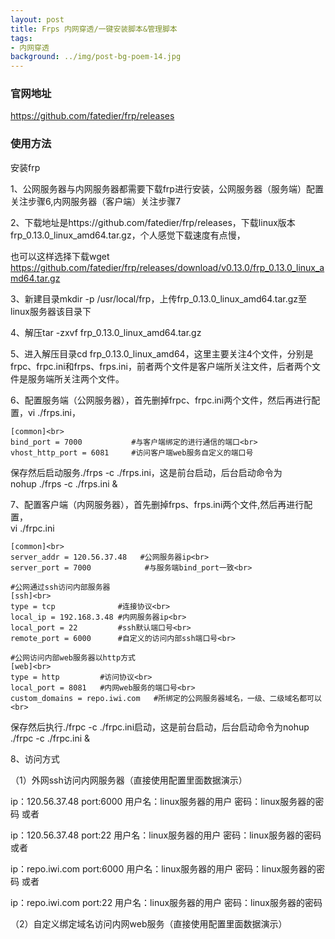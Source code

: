 ```yaml
---
layout: post
title: Frps 内网穿透/一键安装脚本&管理脚本
tags:
- 内网穿透
background: ../img/post-bg-poem-14.jpg
---
```


### 官网地址
https://github.com/fatedier/frp/releases

### 使用方法

安装frp

1、公网服务器与内网服务器都需要下载frp进行安装，公网服务器（服务端）配置关注步骤6,内网服务器（客户端）关注步骤7

2、下载地址是https://github.com/fatedier/frp/releases，下载linux版本frp_0.13.0_linux_amd64.tar.gz，个人感觉下载速度有点慢，

也可以这样选择下载wget https://github.com/fatedier/frp/releases/download/v0.13.0/frp_0.13.0_linux_amd64.tar.gz

3、新建目录mkdir -p /usr/local/frp，上传frp_0.13.0_linux_amd64.tar.gz至linux服务器该目录下

4、解压tar -zxvf  frp_0.13.0_linux_amd64.tar.gz

5、进入解压目录cd frp_0.13.0_linux_amd64，这里主要关注4个文件，分别是frpc、frpc.ini和frps、frps.ini，前者两个文件是客户端所关注文件，后者两个文件是服务端所关注两个文件。

6、配置服务端（公网服务器），首先删掉frpc、frpc.ini两个文件，然后再进行配置，vi ./frps.ini，

    [common]<br>
    bind_port = 7000           #与客户端绑定的进行通信的端口<br>
    vhost_http_port = 6081     #访问客户端web服务自定义的端口号

保存然后启动服务./frps -c ./frps.ini，这是前台启动，后台启动命令为<br>
nohup ./frps -c ./frps.ini &

7、配置客户端（内网服务器），首先删掉frps、frps.ini两个文件,然后再进行配置，<br>
vi ./frpc.ini

    [common]<br>
    server_addr = 120.56.37.48   #公网服务器ip<br>
    server_port = 7000            #与服务端bind_port一致<br>
     
    #公网通过ssh访问内部服务器
    [ssh]<br>
    type = tcp              #连接协议<br>
    local_ip = 192.168.3.48 #内网服务器ip<br>
    local_port = 22         #ssh默认端口号<br>
    remote_port = 6000      #自定义的访问内部ssh端口号<br>
     
    #公网访问内部web服务器以http方式
    [web]<br>
    type = http         #访问协议<br>
    local_port = 8081   #内网web服务的端口号<br>
    custom_domains = repo.iwi.com   #所绑定的公网服务器域名，一级、二级域名都可以<br>

保存然后执行./frpc -c ./frpc.ini启动，这是前台启动，后台启动命令为nohup ./frpc -c ./frpc.ini &

8、访问方式

（1）外网ssh访问内网服务器（直接使用配置里面数据演示）

ip：120.56.37.48  port:6000   用户名：linux服务器的用户  密码：linux服务器的密码        或者

ip：120.56.37.48  port:22   用户名：linux服务器的用户  密码：linux服务器的密码            或者

ip：repo.iwi.com  port:6000   用户名：linux服务器的用户  密码：linux服务器的密码         或者

ip：repo.iwi.com  port:22   用户名：linux服务器的用户  密码：linux服务器的密码


（2）自定义绑定域名访问内网web服务（直接使用配置里面数据演示）



